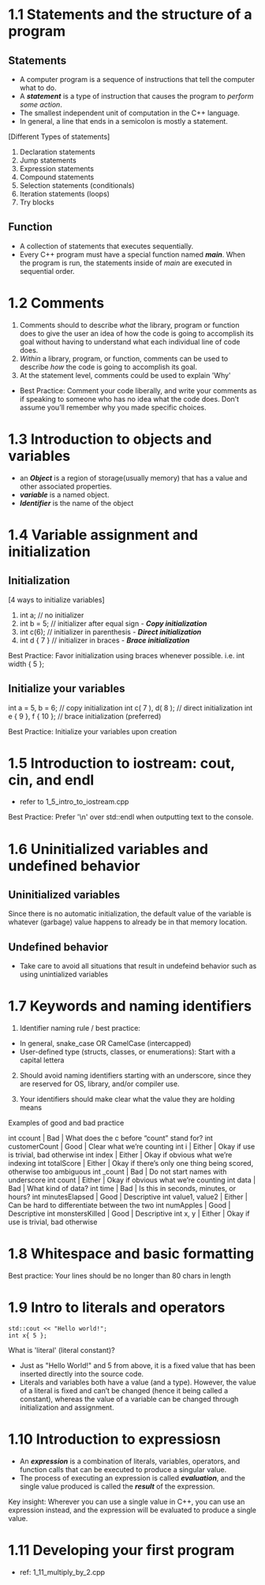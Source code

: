 # 1.1 Statements and the structure of a program

## Statements
- A computer program is a sequence of instructions that tell the computer what to do. 
- A ***statement*** is a type of instruction that causes the program to _perform some action_.
- The smallest independent unit of computation in the C++ language.
- In general, a line that ends in a semicolon is mostly a statement.

[Different Types of statements]
1. Declaration statements
2. Jump statements
3. Expression statements
4. Compound statements
5. Selection statements (conditionals)
6. Iteration statements (loops)
7. Try blocks

## Function
- A collection of statements that executes sequentially.
- Every C++ program must have a special function named ***main***. When the program is run, the statements inside of _main_ are executed in sequential order.

# 1.2 Comments
1. Comments should to describe _what_ the library, program or function does to give the user an idea of how the code is going to accomplish its goal without having to understand what each individual line of code does.
2. _Within_ a library, program, or function, comments can be used to describe _how_ the code is going to accomplish its goal.
3. At the statement level, comments could be used to explain 'Why'

- Best Practice: Comment your code liberally, and write your comments as if speaking to someone who has no idea what the code does. Don’t assume you’ll remember why you made specific choices.

# 1.3 Introduction to objects and variables

- an ***Object*** is a region of storage(usually memory) that has a value and other associated properties.
- ***variable*** is a named object.
- ***Identifier*** is the name of the object

# 1.4 Variable assignment and initialization

## Initialization

[4 ways to initialize variables]
1. int a; // no initializer
2. int b = 5; // initializer after equal sign - ***Copy initialization***
3. int c(6); // initializer in parenthesis - ***Direct initialization***
4. int d { 7 } // initializer in braces - ***Brace initialization***

Best Practice: Favor initialization using braces whenever possible. i.e. int width { 5 };

## Initialize your variables
int a = 5, b = 6; // copy initialization
int c( 7 ), d( 8 ); // direct initialization
int e { 9 }, f { 10 }; // brace initialization (preferred)

Best Practice: Initialize your variables upon creation

# 1.5 Introduction to iostream: cout, cin, and endl
- refer to 1_5_intro_to_iostream.cpp

Best Practice: Prefer '\n' over std::endl when outputting text to the console.

# 1.6 Uninitialized variables and undefined behavior

## Uninitialized variables
Since there is no automatic initialization, the default value of the variable is whatever (garbage) value happens to already be in that memory location.

## Undefined behavior
- Take care to avoid all situations that result in undefeind behavior such as using unintialized variables

# 1.7 Keywords and naming identifiers

1) Identifier naming rule / best practice: 
  - In general, snake_case OR CamelCase (intercapped)
  - User-defined type (structs, classes, or enumerations): Start with a capital lettera

2) Should avoid naming identifiers starting with an underscore, since they are reserved for OS, library, and/or compiler use.

3) Your identifiers should make clear what the value they are holding means

Examples of good and bad practice

int ccount	        | Bad	    | What does the c before “count” stand for?
int customerCount	| Good	    | Clear what we’re counting
int i	            | Either	| Okay if use is trivial, bad otherwise
int index	        | Either	| Okay if obvious what we’re indexing
int totalScore	    | Either	| Okay if there’s only one thing being scored, otherwise too ambiguous
int _count	        | Bad	    | Do not start names with underscore
int count	        | Either	| Okay if obvious what we’re counting
int data	        | Bad	    | What kind of data?
int time	        | Bad	    | Is this in seconds, minutes, or hours?
int minutesElapsed	| Good	    | Descriptive
int value1, value2	| Either	| Can be hard to differentiate between the two
int numApples	    | Good	    | Descriptive
int monstersKilled	| Good	    | Descriptive
int x, y	        | Either	| Okay if use is trivial, bad otherwise

# 1.8 Whitespace and basic formatting

Best practice: Your lines should be no longer than 80 chars in length

# 1.9 Intro to literals and operators
```
std::cout << "Hello world!";
int x{ 5 };
```

What is 'literal' (literal constant)?
- Just as "Hello World!" and 5 from above, it is a fixed value that has been inserted directly into the source code.
- Literals and variables both have a value (and a type). However, the value of a literal is fixed and can’t be changed (hence it being called a constant), whereas the value of a variable can be changed through initialization and assignment.

# 1.10 Introduction to expressiosn

- An ***expression*** is a combination of literals, variables, operators, and function calls that can be executed to produce a singular value.
- The process of executing an expression is called ***evaluation***, and the single value produced is called the ***result*** of the expression.

Key insight: Wherever you can use a single value in C++, you can use an expression instead, and the expression will be evaluated to produce a single value.

# 1.11 Developing your first program
- ref: 1_11_multiply_by_2.cpp





